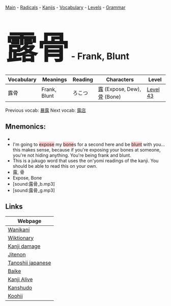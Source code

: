 <style> bigfont {font-size: 100px}</style>
[Main](../README.md) -
[Radicals](../radicals.md) -
[Kanjis](../kanjis.md) -
[Vocabulary](../vocabulary.md) -
[Levels](../levels.md) -
[Grammar](../grammar.md)
# <bigfont> 露骨</bigfont> - Frank, Blunt 

| Vocabulary | Meanings | Reading | Characters | Level |
| --- | --- | --- | --- | --- |
| 露骨 | Frank, Blunt | ろこつ |  [露](../kanjis/露.md) (Expose, Dew), [骨](../kanjis/骨.md) (Bone) | [Level 43](../levels/wk_level43.md) |

Previous vocab: [暴露](暴露.md) Next vocab: [露店](露店.md) 

## Mnemonics:

* 
* I'm going to <span style="background-color:#ffcccb"> expose</span> my <span style="background-color:#ffcccb"> bone</span>s for a second here and be <span style="background-color:#ffcccb"> blunt</span> with you... this makes sense, because if you're exposing your bones at someone, you're not hiding anything. You're being frank and blunt.
* This is a jukugo word that uses the on'yomi readings of the kanji. You should be able to read this on your own.
* 露, 骨
* Expose, Bone
* [sound:露骨_b.mp3]
* [sound:露骨_g.mp3]


## Links 

| Webpage |
| --- |
| [Wanikani          ](https://www.wanikani.com/kanji/露骨) |
| [Wiktionary        ](https://en.wiktionary.org/wiki/露骨) |
| [Kanji damage      ](http://www.kanjidamage.com/kanji/search?utf8=✓&q=露骨) |
| [Jitenon           ](https://jitenon.com/kanji/露骨) |
| [Tanoshii japanese ](https://www.tanoshiijapanese.com/dictionary/kanji.cfm?k=露骨) |
| [Baike             ](https://baike.baidu.com/item/露骨) |
| [Kanji Alive       ](https://app.kanjialive.com/露骨) |
| [Kanshudo          ](https://www.kanshudo.com/searchmn?q=露骨) |
| [Koohii            ](https://kanji.koohii.com/study/kanji/露骨) |
